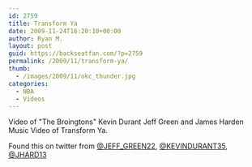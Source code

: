 ```yaml
---
id: 2759
title: Transform Ya
date: 2009-11-24T16:20:10+00:00
author: Ryan M.
layout: post
guid: https://backseatfan.com/?p=2759
permalink: /2009/11/transform-ya/
thumb:
  - /images/2009/11/okc_thunder.jpg
categories:
  - NBA
  - Videos
---
```


<div class="entry">
  <p>
  </p>

  <p>
    Video of "The Broingtons" Kevin Durant Jeff Green and James Harden Music Video of Transform Ya.
  </p>

  <p>
    Found this on twitter from <a onmouseover="showBIO(this,'JEFF_GREEN22');" href="http://twitter.com/JEFF_GREEN22">@JEFF_GREEN22</a>, <a onmouseover="showBIO(this,'KEVINDURANT35');" href="https://www.twitvid.com/videos/KEVINDURANT35">@KEVINDURANT35</a>, <a onmouseover="showBIO(this,'JHARD13');" href="https://www.twitvid.com/videos/JHARD13">@JHARD13</a>
  </p>
</div>
